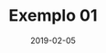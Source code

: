 ---
layout: post
category: blog
title: 'Exemplo 01'
description: 'Primeiro Exemplo'
date: 2019-02-05
---